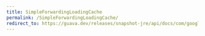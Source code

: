 ```yaml
---
title: SimpleForwardingLoadingCache
permalink: /SimpleForwardingLoadingCache/
redirect_to: https://guava.dev/releases/snapshot-jre/api/docs/com/google/common/cache/ForwardingLoadingCache.SimpleForwardingLoadingCache.html
---
```

